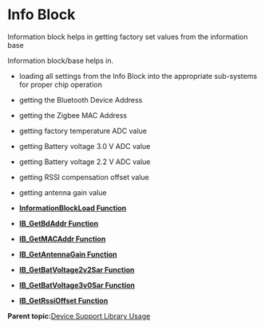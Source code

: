 # Info Block

Information block helps in getting factory set values from the information base

Information block/base helps in.

-   loading all settings from the Info Block into the appropriate sub-systems for proper chip operation
-   getting the Bluetooth Device Address
-   getting the Zigbee MAC Address
-   getting factory temperature ADC value
-   getting Battery voltage 3.0 V ADC value
-   getting Battery voltage 2.2 V ADC value
-   getting RSSI compensation offset value
-   getting antenna gain value

-   **[InformationBlockLoad Function](GUID-8DFEF195-91C1-4E48-B28E-100B98852F65.md)**  

-   **[IB\_GetBdAddr Function](GUID-76DB3E5C-3201-4663-937C-92CC87FC1608.md)**  

-   **[IB\_GetMACAddr Function](GUID-AFA1DA29-4E94-4EA3-8C98-D7181ED0C312.md)**  

-   **[IB\_GetAntennaGain Function](GUID-1FC8FBC1-9083-451F-98AE-88094CA864C6.md)**  

-   **[IB\_GetBatVoltage2v2Sar Function](GUID-B30A3A3B-5B44-4F2E-9C0E-11781DD07EC8.md)**  

-   **[IB\_GetBatVoltage3v0Sar Function](GUID-D72A7B04-3F6E-408A-ADBF-AC894D945D65.md)**  

-   **[IB\_GetRssiOffset Function](GUID-435A3048-D734-4711-9B4A-8E7035AE4747.md)**  


**Parent topic:**[Device Support Library Usage](GUID-F94F11C2-B9C2-46CA-873A-7F3BA47C12F9.md)

